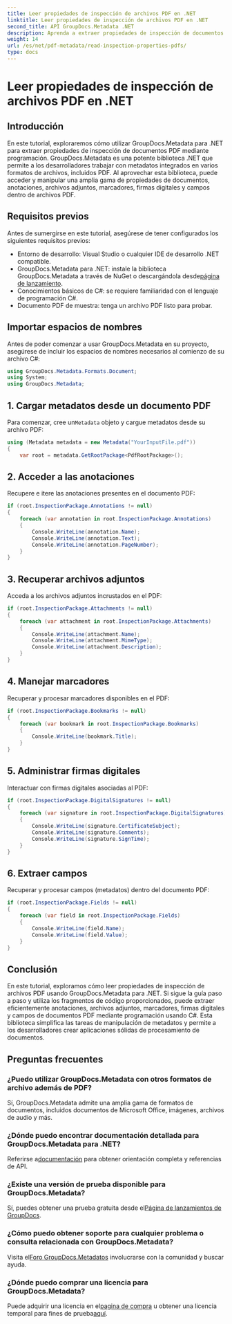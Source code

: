 ```yaml
---
title: Leer propiedades de inspección de archivos PDF en .NET
linktitle: Leer propiedades de inspección de archivos PDF en .NET
second_title: API GroupDocs.Metadata .NET
description: Aprenda a extraer propiedades de inspección de documentos PDF utilizando GroupDocs.Metadata para .NET. Explore anotaciones, archivos adjuntos y más.
weight: 14
url: /es/net/pdf-metadata/read-inspection-properties-pdfs/
type: docs
---
```

# Leer propiedades de inspección de archivos PDF en .NET

## Introducción
En este tutorial, exploraremos cómo utilizar GroupDocs.Metadata para .NET para extraer propiedades de inspección de documentos PDF mediante programación. GroupDocs.Metadata es una potente biblioteca .NET que permite a los desarrolladores trabajar con metadatos integrados en varios formatos de archivos, incluidos PDF. Al aprovechar esta biblioteca, puede acceder y manipular una amplia gama de propiedades de documentos, anotaciones, archivos adjuntos, marcadores, firmas digitales y campos dentro de archivos PDF.
## Requisitos previos
Antes de sumergirse en este tutorial, asegúrese de tener configurados los siguientes requisitos previos:
- Entorno de desarrollo: Visual Studio o cualquier IDE de desarrollo .NET compatible.
-  GroupDocs.Metadata para .NET: instale la biblioteca GroupDocs.Metadata a través de NuGet o descargándola desde[página de lanzamiento](https://releases.groupdocs.com/metadata/net/).
- Conocimientos básicos de C#: se requiere familiaridad con el lenguaje de programación C#.
- Documento PDF de muestra: tenga un archivo PDF listo para probar.

## Importar espacios de nombres
Antes de poder comenzar a usar GroupDocs.Metadata en su proyecto, asegúrese de incluir los espacios de nombres necesarios al comienzo de su archivo C#:
```csharp
using GroupDocs.Metadata.Formats.Document;
using System;
using GroupDocs.Metadata;
```
## 1. Cargar metadatos desde un documento PDF
 Para comenzar, cree un`Metadata` objeto y cargue metadatos desde su archivo PDF:
```csharp
using (Metadata metadata = new Metadata("YourInputFile.pdf"))
{
    var root = metadata.GetRootPackage<PdfRootPackage>();
```
## 2. Acceder a las anotaciones
Recupere e itere las anotaciones presentes en el documento PDF:
```csharp
if (root.InspectionPackage.Annotations != null)
{
    foreach (var annotation in root.InspectionPackage.Annotations)
    {
        Console.WriteLine(annotation.Name);
        Console.WriteLine(annotation.Text);
        Console.WriteLine(annotation.PageNumber);
    }
}
```
## 3. Recuperar archivos adjuntos
Acceda a los archivos adjuntos incrustados en el PDF:
```csharp
if (root.InspectionPackage.Attachments != null)
{
    foreach (var attachment in root.InspectionPackage.Attachments)
    {
        Console.WriteLine(attachment.Name);
        Console.WriteLine(attachment.MimeType);
        Console.WriteLine(attachment.Description);
    }
}
```
## 4. Manejar marcadores
Recuperar y procesar marcadores disponibles en el PDF:
```csharp
if (root.InspectionPackage.Bookmarks != null)
{
    foreach (var bookmark in root.InspectionPackage.Bookmarks)
    {
        Console.WriteLine(bookmark.Title);
    }
}
```
## 5. Administrar firmas digitales
Interactuar con firmas digitales asociadas al PDF:
```csharp
if (root.InspectionPackage.DigitalSignatures != null)
{
    foreach (var signature in root.InspectionPackage.DigitalSignatures)
    {
        Console.WriteLine(signature.CertificateSubject);
        Console.WriteLine(signature.Comments);
        Console.WriteLine(signature.SignTime);
    }
}
```
## 6. Extraer campos
Recuperar y procesar campos (metadatos) dentro del documento PDF:
```csharp
if (root.InspectionPackage.Fields != null)
{
    foreach (var field in root.InspectionPackage.Fields)
    {
        Console.WriteLine(field.Name);
        Console.WriteLine(field.Value);
    }
}
```

## Conclusión
En este tutorial, exploramos cómo leer propiedades de inspección de archivos PDF usando GroupDocs.Metadata para .NET. Si sigue la guía paso a paso y utiliza los fragmentos de código proporcionados, puede extraer eficientemente anotaciones, archivos adjuntos, marcadores, firmas digitales y campos de documentos PDF mediante programación usando C#. Esta biblioteca simplifica las tareas de manipulación de metadatos y permite a los desarrolladores crear aplicaciones sólidas de procesamiento de documentos.

## Preguntas frecuentes
### ¿Puedo utilizar GroupDocs.Metadata con otros formatos de archivo además de PDF?
Sí, GroupDocs.Metadata admite una amplia gama de formatos de documentos, incluidos documentos de Microsoft Office, imágenes, archivos de audio y más.
### ¿Dónde puedo encontrar documentación detallada para GroupDocs.Metadata para .NET?
 Referirse a[documentación](https://tutorials.groupdocs.com/metadata/net/) para obtener orientación completa y referencias de API.
### ¿Existe una versión de prueba disponible para GroupDocs.Metadata?
 Sí, puedes obtener una prueba gratuita desde el[Página de lanzamientos de GroupDocs](https://releases.groupdocs.com/).
### ¿Cómo puedo obtener soporte para cualquier problema o consulta relacionada con GroupDocs.Metadata?
 Visita el[Foro GroupDocs.Metadatos](https://forum.groupdocs.com/c/metadata/14) involucrarse con la comunidad y buscar ayuda.
### ¿Dónde puedo comprar una licencia para GroupDocs.Metadata?
Puede adquirir una licencia en el[pagina de compra](https://purchase.groupdocs.com/buy) u obtener una licencia temporal para fines de prueba[aquí](https://purchase.groupdocs.com/temporary-license/).